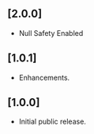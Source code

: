 ## [2.0.0]

- Null Safety Enabled

## [1.0.1]

- Enhancements.

## [1.0.0]

- Initial public release.
